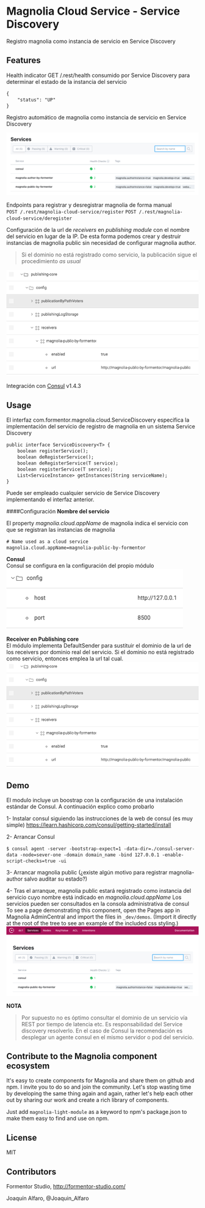 # Magnolia Cloud Service - Service Discovery

Registro magnolia como instancia de servicio en Service Discovery 

## Features
Health indicator GET /.rest/health consumido por Service Discovery para determinar el estado de la instancia del servicio  

~~~~
{
    "status": "UP"
}
~~~~
Registro automático de magnolia como instancia de servicio en Service Discovery  

![Servicios en Consul](_dev/consul-services.png)

Endpoints para registrar y desregistrar magnolia de forma manual  
`POST /.rest/magnolia-cloud-service/register`
`POST /.rest/magnolia-cloud-service/deregister`

Configuración de la url de *receivers* en *publishing module* con el nombre del servicio en lugar de la IP. De esta forma podemos crear y destruir instancias de magnolia public sin necesidad de configurar magnolia author.
> Si el dominio no está registrado como servicio, la publicación sigue el procedimiento *as usual*  

![Ejemplo de configuración](_dev/publishing-core-receivers.png)

Integración con [Consul](https://www.consul.io/ "Consul") v1.4.3

## Usage
El interfaz com.formentor.magnolia.cloud.ServiceDiscovery especifica la implementación del servicio de registro de magnolia en un sistema Service Discovery  

~~~~
public interface ServiceDiscovery<T> {
    boolean registerService();
    boolean deRegisterService();
    boolean deRegisterService(T service);
    boolean registerService(T service);
    List<ServiceInstance> getInstances(String serviceName);
}
~~~~
Puede ser empleado cualquier servicio de Service Discovery implementando el interfaz anterior.

####Configuración
**Nombre del servicio**  

El property *magnolia.cloud.appName* de magnolia indica el servicio con que se registran las instancias de magnolia   

~~~~
# Name used as a cloud service
magnolia.cloud.appName=magnolia-public-by-formentor
~~~~

**Consul**  
Consul se configura en la configuración del propio módulo  
![Configuración consul](_dev/consul-config.png)
 
**Receiver en Publishing core**  
El módulo implementa DefaultSender para sustituir el dominio de la url de los receivers por dominio real del servicio.
Si el dominio no está registrado como servicio, entonces emplea la url tal cual.
![Ejemplo de configuración](_dev/publishing-core-receivers.png)

## Demo
El modulo incluye un boostrap con la configuración de una instalación estándar de Consul. A continuación explico como probarlo  

1- Instalar consul siguiendo las instrucciones de la web de consul (es muy simple) https://learn.hashicorp.com/consul/getting-started/install

2- Arrancar Consul
~~~~
$ consul agent -server -bootstrap-expect=1 -data-dir=./consul-server-data -node=sever-one -domain domain_name -bind 127.0.0.1 -enable-script-checks=true -ui
~~~~

3- Arrancar magnolia public (¿existe algún motivo para registrar magnolia-author salvo auditar su estado?)

4- Tras el arranque, magnolia public estará registrado como instancia del servicio cuyo nombre está indicado en *magnolia.cloud.appName*
Los servicios pueden ser consultados en la consola administrativa de consul  
To see a page demonstrating this component, open the Pages app in Magnolia AdminCentral and import the files in `_dev/demos`. (Import it directly at the root of the tree to see an example of the included css styling.)
![Servicios en Consul](_dev/consul-ui.png)

**NOTA**
>Por supuesto no es óptimo consultar el dominio de un servicio vía REST por tiempo de latencia etc. Es responsabilidad
del Service discovery resolverlo. En el caso de Consul la recomendación es desplegar un agente consul en el mismo servidor o pod del servicio.

## Contribute to the Magnolia component ecosystem
It's easy to create components for Magnolia and share them on github and npm. I invite you to do so and join the community. Let's stop wasting time by developing the same thing again and again, rather let's help each other out by sharing our work and create a rich library of components.

Just add `magnolia-light-module` as a keyword to npm's package.json to make them easy to find and use on npm.

## License

MIT

## Contributors

Formentor Studio, http://formentor-studio.com/

Joaquín Alfaro, @Joaquin_Alfaro